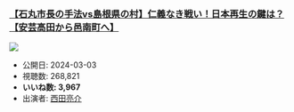 ### [【石丸市長の手法vs島根県の村】仁義なき戦い！日本再生の鍵は？【安芸高田から邑南町へ】](https://www.youtube.com/watch?v=SlOz2_X8pr4)
[![](https://img.youtube.com/vi/SlOz2_X8pr4/sddefault.jpg)](https://www.youtube.com/watch?v=SlOz2_X8pr4)
-   公開日: 2024-03-03
-   視聴数: 268,821
-   **いいね数: 3,967**
-   出演者: [西田亮介](/rehacq_fan/people/西田亮介 "wikilink")
